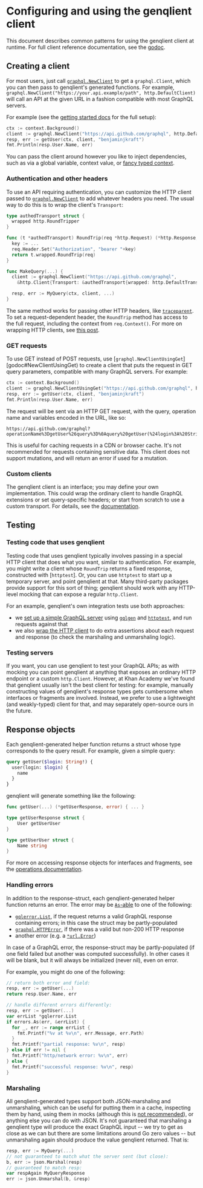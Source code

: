 # Configuring and using the genqlient client

This document describes common patterns for using the genqlient client at runtime. For full client reference documentation, see the [godoc].

[godoc]: https://pkg.go.dev/github.com/Khan/genqlient/graphql

## Creating a client

For most users, just call [`graphql.NewClient`][godoc#NewClient] to get a `graphql.Client`, which you can then pass to genqlient's generated functions. For example, `graphql.NewClient("https://your.api.example/path", http.DefaultClient)` will call an API at the given URL in a fashion compatible with most GraphQL servers.

For example (see the [getting started docs](INTRODUCTION.md) for the full setup):

```go
ctx := context.Background()
client := graphql.NewClient("https://api.github.com/graphql", http.DefaultClient)
resp, err := getUser(ctx, client, "benjaminjkraft")
fmt.Println(resp.User.Name, err)
```

You can pass the client around however you like to inject dependencies, such as via a global variable, context value, or [fancy typed context][kacontext].

[godoc#NewClient]: https://pkg.go.dev/github.com/Khan/genqlient/graphql#NewClient
[kacontext]: https://blog.khanacademy.org/statically-typed-context-in-go/

### Authentication and other headers

To use an API requiring authentication, you can customize the HTTP client passed to [`graphql.NewClient`][godoc#NewClient] to add whatever headers you need. The usual way to do this is to wrap the client's `Transport`:

```go
type authedTransport struct {
  wrapped http.RoundTripper
}

func (t *authedTransport) RoundTrip(req *http.Request) (*http.Response, error) {
  key := ...
  req.Header.Set("Authorization", "bearer "+key)
  return t.wrapped.RoundTrip(req)
}

func MakeQuery(...) {
  client := graphql.NewClient("https://api.github.com/graphql",
    &http.Client{Transport: &authedTransport{wrapped: http.DefaultTransport}})

  resp, err := MyQuery(ctx, client, ...)
}
```

The same method works for passing other HTTP headers, like [`traceparent`](https://www.w3.org/TR/trace-context/). To set a request-dependent header, the `RoundTrip` method has access to the full request, including the context from `req.Context()`. For more on wrapping HTTP clients, see [this post](https://dev.to/stevenacoffman/tripperwares-http-client-middleware-chaining-roundtrippers-3o00).

### GET requests

To use GET instead of POST requests, use [`graphql.NewClientUsingGet`][godoc#NewClientUsingGet) to create a client that puts the request in GET query parameters, compatible with many GraphQL servers. For example:
```go
ctx := context.Background()
client := graphql.NewClientUsingGet("https://api.github.com/graphql", http.DefaultClient)
resp, err := getUser(ctx, client, "benjaminjkraft")
fmt.Println(resp.User.Name, err)
```

The request will be sent via an HTTP GET request, with the query, operation name and variables encoded in the URL, like so:
```
https://api.github.com/graphql?operationName%3DgetUser%26query%3D%0Aquery%20getUser(%24login%3A%20String!)%20%7B%0A%20%20user(login%3A%20%24login)%20%7B%0A%20%20%20%20name%0A%20%20%7D%0A%7D%0A%26variables%3D%7B%22login%22%3A%22benjaminjkraft%22%7D
```

This is useful for caching requests in a CDN or browser cache. It's not recommended for requests containing sensitive data. This client does not support mutations, and will return an error if used for a mutation.

[godoc#NewClientUsingGet]: https://pkg.go.dev/github.com/Khan/genqlient/graphql#NewClientUsingGet

### Custom clients

The genqlient client is an interface; you may define your own implementation. This could wrap the ordinary client to handle GraphQL extensions or set query-specific headers; or start from scratch to use a custom transport. For details, see the [documentation][godoc#Client].

[godoc#Client]: https://pkg.go.dev/github.com/Khan/genqlient/graphql#Client

## Testing

### Testing code that uses genqlient

Testing code that uses genqlient typically involves passing in a special HTTP client that does what you want, similar to authentication.  For example, you might write a client whose `RoundTrip` returns a fixed response, constructed with [`httptest`].  Or, you can use `httptest` to start up a temporary server, and point genqlient at that.  Many third-party packages provide support for this sort of thing; genqlient should work with any HTTP-level mocking that can expose a regular `http.Client`.

For an example, genqlient's own integration tests use both approaches:
- we [set up a simple GraphQL server](../internal/integration/server/server.go) using [`gqlgen`][gqlgen] and [`httptest`][httptest], and run requests against that
- we also [wrap the HTTP client](../internal/integration/roundtrip.go) to do extra assertions about each request and response (to check the marshaling and unmarshaling logic).

[gqlgen]: https://gqlgen.com/
[httptest]: https://pkg.go.dev/net/http/httptest

### Testing servers

If you want, you can use genqlient to test your GraphQL APIs; as with mocking you can point genqlient at anything that exposes an ordinary HTTP endpoint or a custom `http.Client`. However, at Khan Academy we've found that genqlient usually isn't the best client for testing: for example, manually constructing values of genqlient's response types gets cumbersome when interfaces or fragments are involved. Instead, we prefer to use a lightweight (and weakly-typed) client for that, and may separately open-source ours in the future.

## Response objects

Each genqlient-generated helper function returns a struct whose type corresponds to the query result. For example, given a simple query:

```graphql
query getUser($login: String!) {
  user(login: $login) {
    name
  }
}
```

genqlient will generate something like the following:

```go
func getUser(...) (*getUserResponse, error) { ... }

type getUserResponse struct {
	User getUserUser
}

type getUserUser struct {
	Name string
}
```

For more on accessing response objects for interfaces and fragments, see the [operations documentation](operations.md#interfaces).

### Handling errors

In addition to the response-struct, each genqlient-generated helper function returns an error. The error may be [`As`-able][As] to one of the following:

- [`gqlerror.List`][gqlerror], if the request returns a valid GraphQL response containing errors; in this case the struct may be partly-populated 
- [`graphql.HTTPError`][HTTPError], if there was a valid but non-200 HTTP response
- another error (e.g. a [`*url.Error`][urlError])

In case of a GraphQL error, the response-struct may be partly-populated (if one field failed but another was computed successfully). In other cases it will be blank, but it will always be initialized (never nil), even on error.

[As]: https://pkg.go.dev/errors#As
[gqlerror]: https://pkg.go.dev/github.com/vektah/gqlparser/v2/gqlerror#List
[HTTPError]: https://pkg.go.dev/github.com/Khan/genqlient/graphql#HTTPError
[urlError]: https://pkg.go.dev/net/url#Error

For example, you might do one of the following:
```go
// return both error and field:
resp, err := getUser(...)
return resp.User.Name, err

// handle different errors differently:
resp, err := getUser(...)
var errList *gqlerror.List
if errors.As(err, &errList) {
  for _, err := range errList {
    fmt.Printf("%v at %v\n", err.Message, err.Path)
  }
  fmt.Printf("partial response: %v\n", resp)
} else if err != nil {
  fmt.Printf("http/network error: %v\n", err)
} else {
  fmt.Printf("successful response: %v\n", resp)
}
```

### Marshaling

All genqlient-generated types support both JSON-marshaling and unmarshaling, which can be useful for putting them in a cache, inspecting them by hand, using them in mocks (although this is [not recommended](#testing-servers)), or anything else you can do with JSON.  It's not guaranteed that marshaling a genqlient type will produce the exact GraphQL input -- we try to get as close as we can but there are some limitations around Go zero values -- but unmarshaling again should produce the value genqlient returned.  That is:

```go
resp, err := MyQuery(...)
// not guaranteed to match what the server sent (but close):
b, err := json.Marshal(resp)
// guaranteed to match resp:
var respAgain MyQueryResponse
err := json.Unmarshal(b, &resp)
```

